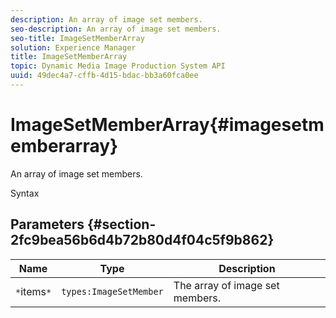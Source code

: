 ```yaml
---
description: An array of image set members.
seo-description: An array of image set members.
seo-title: ImageSetMemberArray
solution: Experience Manager
title: ImageSetMemberArray
topic: Dynamic Media Image Production System API
uuid: 49dec4a7-cffb-4d15-bdac-bb3a60fca0ee
---
```


# ImageSetMemberArray{#imagesetmemberarray}

An array of image set members.

 Syntax 

## Parameters {#section-2fc9bea56b6d4b72b80d4f04c5f9b862}

|  Name  | Type  | Description  |
|---|---|---|
|  `*`items`*`  | `types:ImageSetMember`  | The array of image set members.  |

